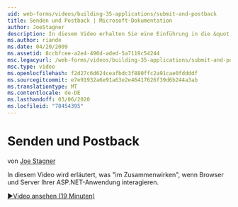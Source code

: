 ```yaml
---
uid: web-forms/videos/building-35-applications/submit-and-postback
title: Senden und Postback | Microsoft-Dokumentation
author: JoeStagner
description: In diesem Video erhalten Sie eine Einführung in die &quot;, die im Abschnitt "Cover"&quot;, wenn Browser und Server Ihrer ASP.NET-Anwendung interagieren.
ms.author: riande
ms.date: 04/20/2009
ms.assetid: 8ccbfcee-a2e4-496d-aded-5a7119c54244
msc.legacyurl: /web-forms/videos/building-35-applications/submit-and-postback
msc.type: video
ms.openlocfilehash: f2d27c6d624ceafbdc3f880ffc2a91cae0fddddf
ms.sourcegitcommit: e7e91932a6e91a63e2e46417626f39d6b244a3ab
ms.translationtype: MT
ms.contentlocale: de-DE
ms.lasthandoff: 03/06/2020
ms.locfileid: "78454395"
---
```

# <a name="submit-and-postback"></a>Senden und Postback

von [Joe Stagner](https://github.com/JoeStagner)

In diesem Video wird erläutert, was &quot;im Zusammenwirken&quot;, wenn Browser und Server Ihrer ASP.NET-Anwendung interagieren.

[&#9654;Video ansehen (19 Minuten)](https://channel9.msdn.com/Blogs/ASP-NET-Site-Videos/submit-and-postback)

